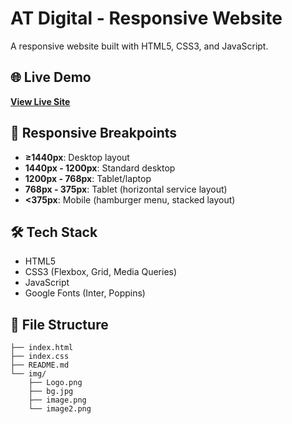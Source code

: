 # AT Digital - Responsive Website

A responsive website built with HTML5, CSS3, and JavaScript.

## 🌐 Live Demo

**[View Live Site](https://lucent-salamander-c963eb.netlify.app/)**

## 📱 Responsive Breakpoints

- **≥1440px**: Desktop layout
- **1440px - 1200px**: Standard desktop  
- **1200px - 768px**: Tablet/laptop
- **768px - 375px**: Tablet (horizontal service layout)
- **<375px**: Mobile (hamburger menu, stacked layout)

## 🛠️ Tech Stack

- HTML5
- CSS3 (Flexbox, Grid, Media Queries)
- JavaScript
- Google Fonts (Inter, Poppins)

## 📁 File Structure

```
├── index.html
├── index.css  
├── README.md
└── img/
    ├── Logo.png
    ├── bg.jpg
    ├── image.png
    └── image2.png
```
